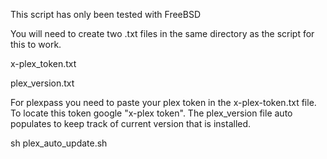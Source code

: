 This script has only been tested with FreeBSD

You will need to create two .txt files in the same directory as the script for this to work.

x-plex_token.txt

plex_version.txt


For plexpass you need to paste your plex token in the x-plex-token.txt file. To locate this token google "x-plex token". The plex_version file auto populates to keep track of current version that is installed.

sh plex_auto_update.sh
